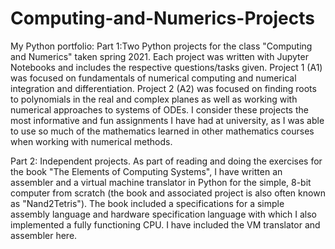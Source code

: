 # Computing-and-Numerics-Projects
My Python portfolio: 
Part 1:Two Python projects for the class "Computing and Numerics" taken spring 2021.
Each project was written with Jupyter Notebooks and includes the respective questions/tasks given.
Project 1 (A1) was focused on fundamentals of numerical computing and numerical integration and differentiation.
Project 2 (A2) was focused on finding roots to polynomials in the real and complex planes as well as working with numerical approaches to systems of ODEs.
I consider these projects the most informative and fun assignments I have had at university, as I was able to use so much of the mathematics learned in
other mathematics courses when working with numerical methods.

Part 2: Independent projects. As part of reading and doing the exercises for the book "The Elements of Computing Systems", I have written an assembler and a virtual machine translator in Python for the simple, 8-bit computer from scratch (the book and associated project is also often known as "Nand2Tetris"). The book included a specifications for a simple assembly language and hardware specification language with which I also implemented a fully functioning CPU. I have included the VM translator and assembler here.
